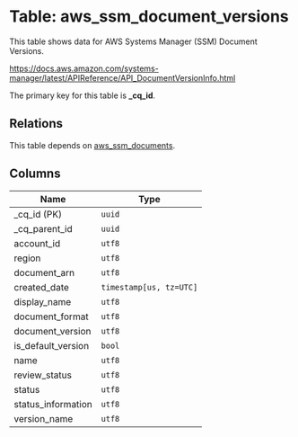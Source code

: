 # Table: aws_ssm_document_versions

This table shows data for AWS Systems Manager (SSM) Document Versions.

https://docs.aws.amazon.com/systems-manager/latest/APIReference/API_DocumentVersionInfo.html

The primary key for this table is **_cq_id**.

## Relations

This table depends on [aws_ssm_documents](aws_ssm_documents.md).

## Columns

| Name          | Type          |
| ------------- | ------------- |
|_cq_id (PK)|`uuid`|
|_cq_parent_id|`uuid`|
|account_id|`utf8`|
|region|`utf8`|
|document_arn|`utf8`|
|created_date|`timestamp[us, tz=UTC]`|
|display_name|`utf8`|
|document_format|`utf8`|
|document_version|`utf8`|
|is_default_version|`bool`|
|name|`utf8`|
|review_status|`utf8`|
|status|`utf8`|
|status_information|`utf8`|
|version_name|`utf8`|